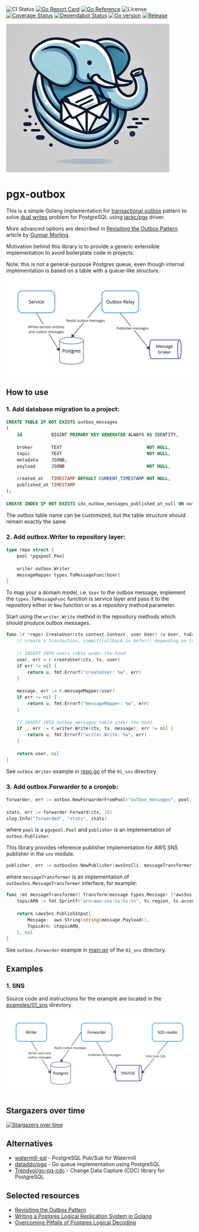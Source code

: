 ![CI Status](https://github.com/nikolayk812/pgx-outbox/actions/workflows/go.yml/badge.svg)
[![Go Report Card](https://goreportcard.com/badge/github.com/nikolayk812/pgx-outbox)](https://goreportcard.com/report/github.com/nikolayk812/pgx-outbox)
[![Go Reference](https://pkg.go.dev/badge/github.com/nikolayk812/pgx-outbox.svg)](https://pkg.go.dev/github.com/nikolayk812/pgx-outbox)
![License](https://img.shields.io/badge/license-MIT-blue.svg)
[![Coverage Status](https://coveralls.io/repos/github/nikolayk812/pgx-outbox/badge.svg)](https://coveralls.io/github/nikolayk812/pgx-outbox)
[![Dependabot Status](https://img.shields.io/badge/dependencies-up%20to%20date-brightgreen.svg)](https://github.com/nikolayk812/pgx-outbox/network/updates)
[![Go version](https://img.shields.io/badge/Go-≥1.23-blue)](https://go.dev/)
[![Release](https://img.shields.io/github/v/tag/nikolayk812/pgx-outbox?label=Release)](https://github.com/nikolayk812/pgx-outbox/releases)

![Project Logo](./internal/logo.png)

# pgx-outbox

This is a simple Golang implementation for [transactional outbox](https://microservices.io/patterns/data/transactional-outbox.html) pattern to solve [dual writes](https://docs.aws.amazon.com/prescriptive-guidance/latest/cloud-design-patterns/transactional-outbox.html) problem for PostgreSQL using [jackc/pgx](https://github.com/jackc/pgx) driver.

More advanced options are described in [Revisiting the Outbox Pattern](https://www.decodable.co/blog/revisiting-the-outbox-pattern) article by [Gunnar Morling](https://github.com/gunnarmorling).

Motivation behind this library is to provide a generic extensible implementation to avoid boilerplate code in projects.

Note: this is not a general-purpose Postgres queue, even though internal implementation is based on a table with a queue-like structure.

![Diagram](./internal/diagram.jpg)

## How to use

### 1. Add database migration to a project:

```sql
CREATE TABLE IF NOT EXISTS outbox_messages
(
    id           BIGINT PRIMARY KEY GENERATED ALWAYS AS IDENTITY,

    broker       TEXT                                NOT NULL,
    topic        TEXT                                NOT NULL,
    metadata     JSONB,
    payload      JSONB                               NOT NULL,

    created_at   TIMESTAMP DEFAULT CURRENT_TIMESTAMP NOT NULL,
    published_at TIMESTAMP
);

CREATE INDEX IF NOT EXISTS idx_outbox_messages_published_at_null ON outbox_messages (published_at) WHERE published_at IS NULL;
```

The outbox table name can be customized, but the table structure should remain exactly the same.

### 2. Add outbox.Writer to repository layer:

```go
type repo struct {
	pool *pgxpool.Pool
	
	writer outbox.Writer
	messageMapper types.ToMessageFunc[User]
}
```

To map your a domain model, i.e. `User` to the outbox message, implement the `types.ToMessageFunc` function is service layer and pass it to the repository either in `New` function or as a repository method parameter.

Start using the `writer.Write` method in the repository methods which should produce outbox messages.

```go
func (r *repo) CreateUser(ctx context.Context, user User) (u User, txErr error) {
	// create a transaction, commit/rollback in defer() depending on txErr

	// INSERT INTO users table under-the-hood
	user, err = r.createUser(ctx, tx, user)
	if err != nil {
		return u, fmt.Errorf("createUser: %w", err)
	}
	
	message, err := r.messageMapper(user)
	if err != nil {
		return u, fmt.Errorf("messageMapper: %w", err)
	}

	// INSERT INTO outbox_messages table under-the-hood
	if _, err := r.writer.Write(ctx, tx, message); err != nil {
		return u, fmt.Errorf("writer.Write: %w", err)
	}

	return user, nil
}
```

See `outbox.Writer` example in [repo.go](./examples/01_sns/writer/repo.go) of the `01_sns` directory.


### 3. Add outbox.Forwarder to a cronjob:

```go
forwarder, err := outbox.NewForwarderFromPool("outbox_messages", pool, publisher)

stats, err := forwarder.Forward(ctx, 10)
slog.Info("forwarded", "stats", stats)
```

where `pool` is a `pgxpool.Pool` and `publisher` is an implementation of `outbox.Publisher`.

This library provides reference publisher implementation for AWS SNS publisher in the `sns` module.

```go
publisher, err := outboxSns.NewPublisher(awsSnsCli, messageTransformer{})
```

where `messageTransformer` is an implementation of `outboxSns.MessageTransformer` interface, for example:

```go
func (mt messageTransformer) Transform(message types.Message) (*awsSns.PublishInput, error) {
	topicARN := fmt.Sprintf("arn:aws:sns:%s:%s:%s", tc.region, tc.accountID, message.Topic)

	return &awsSns.PublishInput{
		Message:  aws.String(string(message.Payload)),
		TopicArn: &topicARN,
	}, nil
}
```

See `outbox.Forwarder` example in [main.go](./examples/01_sns/forwarder/main.go) of the `01_sns` directory.


## Examples

### 1. SNS

Source code and instructions for the example are located in the [examples/01_sns](examples/01_sns/README.md) directory.

![Example 1 diagram](./examples/01_sns/diagram.jpg)


## Stargazers over time

[![Stargazers over time](https://starchart.cc/nikolayk812/pgx-outbox.svg?variant=adaptive)](https://starchart.cc/nikolayk812/pgx-outbox)

## Alternatives

- [watermill-sql](https://github.com/ThreeDotsLabs/watermill-sql) - PostgreSQL Pub/Sub for Watermill
- [dataddo/pgq](https://github.com/dataddo/pgq) - Go queue implementation using PostgreSQL
- [Trendyol/go-pq-cdc](https://github.com/Trendyol/go-pq-cdc) - Change Data Capture (CDC) library for PostgreSQL

## Selected resources

- [Revisiting the Outbox Pattern](https://www.decodable.co/blog/revisiting-the-outbox-pattern)
- [Writing a Postgres Logical Replication System in Golang](https://www.dolthub.com/blog/2024-03-08-postgres-logical-replication/)
- [Overcoming Pitfalls of Postgres Logical Decoding](https://blog.peerdb.io/overcoming-pitfalls-of-postgres-logical-decoding)